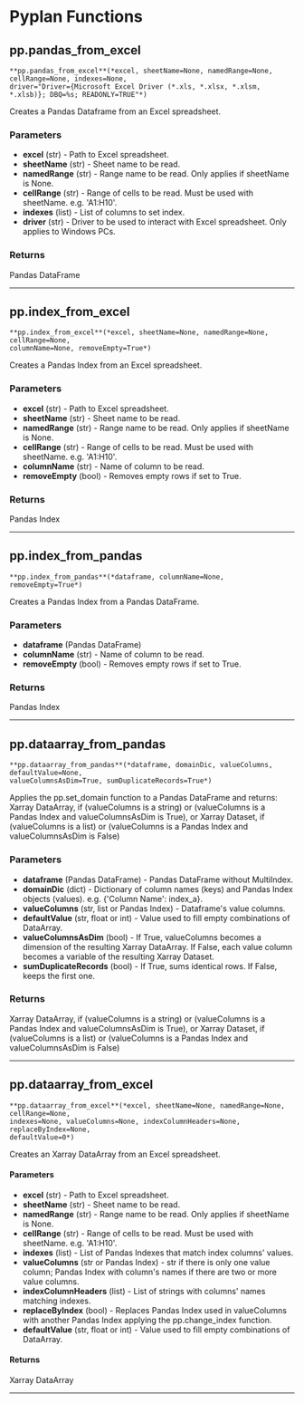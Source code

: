 # Pyplan Functions

## pp.pandas_from_excel

    **pp.pandas_from_excel**(*excel, sheetName=None, namedRange=None, cellRange=None, indexes=None,
    driver="Driver={Microsoft Excel Driver (*.xls, *.xlsx, *.xlsm, *.xlsb)}; DBQ=%s; READONLY=TRUE"*)

Creates a Pandas Dataframe from an Excel spreadsheet.
### Parameters

 - **excel** (str) - Path to Excel spreadsheet.
 - **sheetName** (str) - Sheet name to be read.
 - **namedRange** (str) - Range name to be read. Only applies if sheetName is None.
 - **cellRange** (str) - Range of cells to be read. Must be used with sheetName. e.g. 'A1:H10'.
 - **indexes** (list) - List of columns to set index.
 - **driver** (str) - Driver to be used to interact with Excel spreadsheet. Only applies to Windows PCs.

### Returns
Pandas DataFrame

----------

## pp.index_from_excel
    **pp.index_from_excel**(*excel, sheetName=None, namedRange=None, cellRange=None,
    columnName=None, removeEmpty=True*)

Creates a Pandas Index from an Excel spreadsheet.
### Parameters

 - **excel** (str) - Path to Excel spreadsheet.
 - **sheetName** (str) - Sheet name to be read.
 - **namedRange** (str) - Range name to be read. Only applies if sheetName is None.
 - **cellRange** (str) - Range of cells to be read. Must be used with sheetName. e.g. 'A1:H10'.
 - **columnName** (str) - Name of column to be read.
 - **removeEmpty** (bool) - Removes empty rows if set to True.

### Returns
Pandas Index

----------

## pp.index_from_pandas
    **pp.index_from_pandas**(*dataframe, columnName=None, removeEmpty=True*)

Creates a Pandas Index from a Pandas DataFrame.
### Parameters

 - **dataframe** (Pandas DataFrame)
 - **columnName** (str) - Name of column to be read.
 - **removeEmpty** (bool) - Removes empty rows if set to True.

### Returns
Pandas Index

----------

## pp.dataarray_from_pandas
    **pp.dataarray_from_pandas**(*dataframe, domainDic, valueColumns, defaultValue=None,
    valueColumnsAsDim=True, sumDuplicateRecords=True*)

Applies the pp.set_domain function to a Pandas DataFrame and returns:
Xarray DataArray, if (valueColumns is a string) or (valueColumns is a Pandas Index and valueColumnsAsDim is True), or
Xarray Dataset, if (valueColumns is a list) or (valueColumns is a Pandas Index and valueColumnsAsDim is False)
### Parameters

 - **dataframe** (Pandas DataFrame) - Pandas DataFrame without MultiIndex.
 - **domainDic** (dict) - Dictionary of column names (keys) and Pandas Index objects (values). e.g. {'Column Name': index_a}.
 - **valueColumns** (str, list or Pandas Index) - Dataframe's value columns.
 - **defaultValue** (str, float or int) - Value used to fill empty combinations of DataArray.
 - **valueColumnsAsDim** (bool) - If True, valueColumns becomes a dimension of the resulting Xarray DataArray. If False, each value column becomes a variable of the resulting Xarray Dataset.
 - **sumDuplicateRecords** (bool) - If True, sums identical rows. If False, keeps the first one.

### Returns
Xarray DataArray, if (valueColumns is a string) or (valueColumns is a Pandas Index and valueColumnsAsDim is True),
or
Xarray Dataset, if (valueColumns is a list) or (valueColumns is a Pandas Index and valueColumnsAsDim is False)

----------

## pp.dataarray_from_excel
    **pp.dataarray_from_excel**(*excel, sheetName=None, namedRange=None, cellRange=None,
    indexes=None, valueColumns=None, indexColumnHeaders=None, replaceByIndex=None,
    defaultValue=0*)

Creates an Xarray DataArray from an Excel spreadsheet.
#### Parameters

 - **excel** (str) - Path to Excel spreadsheet.
 - **sheetName** (str) - Sheet name to be read.
 - **namedRange** (str) - Range name to be read. Only applies if sheetName is None.
 - **cellRange** (str) - Range of cells to be read. Must be used with sheetName. e.g. 'A1:H10'.
 - **indexes** (list) - List of Pandas Indexes that match index columns' values.
 - **valueColumns** (str or Pandas Index) - str if there is only one value column; Pandas Index with column's names if there are two or more value columns.
 - **indexColumnHeaders** (list) - List of strings with columns' names matching indexes.
 - **replaceByIndex** (bool) - Replaces Pandas Index used in valueColumns with another Pandas Index applying the pp.change_index function.
 - **defaultValue** (str, float or int) - Value used to fill empty combinations of DataArray.

#### Returns
Xarray DataArray

----------
<!--stackedit_data:
eyJoaXN0b3J5IjpbLTQwMDI2MjA3MiwtOTEyNjI1MjM0LDcwMD
Y1MzY5OCwtMTAzNzAxMzU4OSwtMTUwMzA0MjkwMywxMzI2MzE5
NjU1LC0yMDM1OTQxNjQ4LC04NDc3MDA0NjJdfQ==
-->